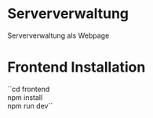 # Serververwaltung
Serververwaltung als Webpage

# Frontend Installation
´´cd frontend  
npm install  
npm run dev´´
